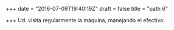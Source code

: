 +++
date = "2016-07-09T19:40:19Z"
draft = false
title = "path 6"

+++
Ud. visita regularmente la máquina, manejando el efectivo.